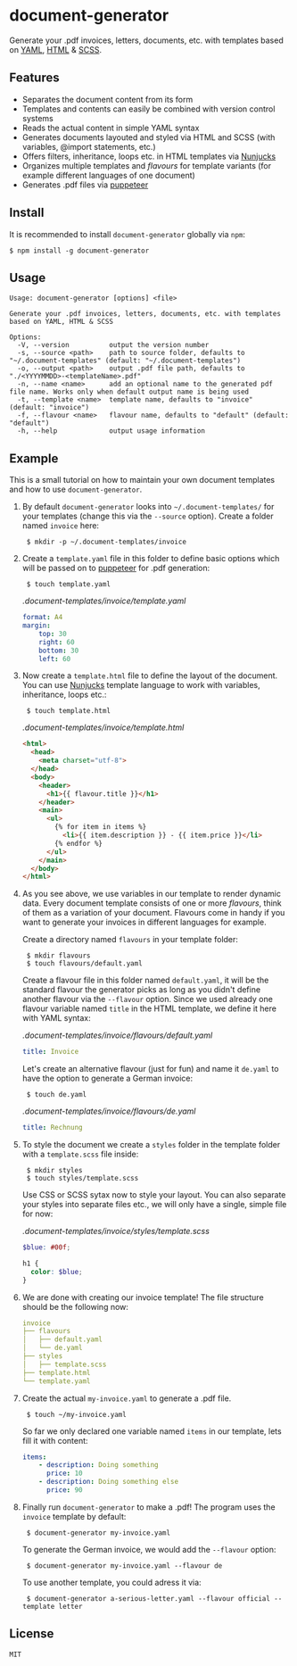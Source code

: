 # document-generator

Generate your .pdf invoices, letters, documents, etc. with templates based on [YAML](https://yaml.org/), [HTML](https://dev.w3.org/html5/html-author/) & [SCSS](https://sass-lang.com).

## Features

* Separates the document content from its form
* Templates and contents can easily be combined with version control systems
* Reads the actual content in simple YAML syntax
* Generates documents layouted and styled via HTML and SCSS (with variables, @import statements, etc.)
* Offers filters, inheritance, loops etc. in HTML templates via [Nunjucks](https://mozilla.github.io/nunjucks/)
* Organizes multiple templates and *flavours* for template variants (for example different languages of one document)
* Generates .pdf files via [puppeteer](https://pptr.dev/)

## Install

It is recommended to install `document-generator` globally via `npm`:

    $ npm install -g document-generator

## Usage

```
Usage: document-generator [options] <file>

Generate your .pdf invoices, letters, documents, etc. with templates based on YAML, HTML & SCSS

Options:
  -V, --version          output the version number
  -s, --source <path>    path to source folder, defaults to "~/.document-templates" (default: "~/.document-templates")
  -o, --output <path>    output .pdf file path, defaults to "./<YYYYMMDD>-<templateName>.pdf"
  -n, --name <name>      add an optional name to the generated pdf file name. Works only when default output name is being used
  -t, --template <name>  template name, defaults to "invoice" (default: "invoice")
  -f, --flavour <name>   flavour name, defaults to "default" (default: "default")
  -h, --help             output usage information
```

## Example

This is a small tutorial on how to maintain your own document templates and how to use `document-generator`.

1. By default `document-generator` looks into `~/.document-templates/` for your templates (change this via the `--source` option). Create a folder named `invoice` here:

        $ mkdir -p ~/.document-templates/invoice

2. Create a `template.yaml` file in this folder to define basic options which will be passed on to [puppeteer](https://pptr.dev/) for .pdf generation:

        $ touch template.yaml

    *.document-templates/invoice/template.yaml*

    ```yaml
    format: A4
    margin:
        top: 30
        right: 60
        bottom: 30
        left: 60
    ```

3. Now create a `template.html` file to define the layout of the document. You can use [Nunjucks](https://mozilla.github.io/nunjucks/) template language to work with variables, inheritance, loops etc.:

        $ touch template.html

    *.document-templates/invoice/template.html*

    ```html
    <html>
      <head>
        <meta charset="utf-8">
      </head>
      <body>
        <header>
          <h1>{{ flavour.title }}</h1>
        </header>
        <main>
          <ul>
            {% for item in items %}
              <li>{{ item.description }} - {{ item.price }}</li>
            {% endfor %}
          </ul>
        </main>
      </body>
    </html>
    ```

4. As you see above, we use variables in our template to render dynamic data. Every document template consists of one or more *flavours*, think of them as a variation of your document. Flavours come in handy if you want to generate your invoices in different languages for example.

    Create a directory named `flavours` in your template folder:

        $ mkdir flavours
        $ touch flavours/default.yaml

    Create a flavour file in this folder named `default.yaml`, it will be the standard flavour the generator picks as long as you didn't define another flavour via the `--flavour` option. Since we used already one flavour variable named `title` in the HTML template, we define it here with YAML syntax:

    *.document-templates/invoice/flavours/default.yaml*
    
    ```yaml
    title: Invoice
    ```

    Let's create an alternative flavour (just for fun) and name it `de.yaml` to have the option to generate a German invoice:
    
        $ touch de.yaml

    *.document-templates/invoice/flavours/de.yaml*

    ```yaml
    title: Rechnung
    ```

5. To style the document we create a `styles` folder in the template folder with a `template.scss` file inside:

        $ mkdir styles
        $ touch styles/template.scss

    Use CSS or SCSS sytax now to style your layout. You can also separate your styles into separate files etc., we will only have a single, simple file for now:

    *.document-templates/invoice/styles/template.scss*

    ```scss
    $blue: #00f;

    h1 {
      color: $blue;
    }
    ```

6. We are done with creating our invoice template! The file structure should be the following now:

    ```yaml
    invoice
    ├── flavours
    │   ├── default.yaml
    │   └── de.yaml
    ├── styles
    │   ├── template.scss
    ├── template.html
    └── template.yaml
    ```

7. Create the actual `my-invoice.yaml` to generate a .pdf file.

        $ touch ~/my-invoice.yaml

    So far we only declared one variable named `items` in our template, lets fill it with content:

    ```yaml
    items:
        - description: Doing something
          price: 10
        - description: Doing something else
          price: 90
    ```

8. Finally run `document-generator` to make a .pdf! The program uses the `invoice` template by default:

        $ document-generator my-invoice.yaml

    To generate the German invoice, we would add the `--flavour` option:

        $ document-generator my-invoice.yaml --flavour de

    To use another template, you could adress it via:

        $ document-generator a-serious-letter.yaml --flavour official --template letter

## License

`MIT`
